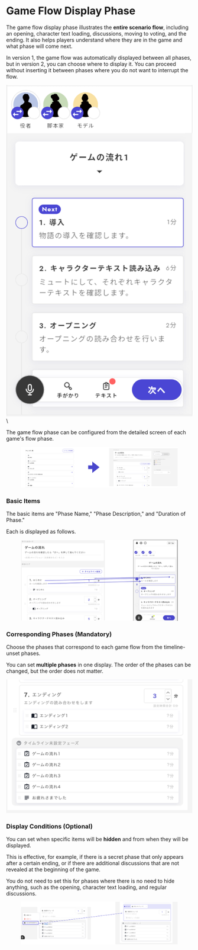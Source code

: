 # Game Flow Display Phase

The game flow display phase illustrates the **entire scenario flow**, including an opening, character text loading, discussions, moving to voting, and the ending. It also helps players understand where they are in the game and what phase will come next.

In version 1, the game flow was automatically displayed between all phases, but in version 2, you can choose where to display it. You can proceed without inserting it between phases where you do not want to interrupt the flow.

![](../../images/timeline1.png)\\

The game flow phase can be configured from the detailed screen of each game's flow phase.

<figure><img src="../../.gitbook/assets/image (1) (1) (1) (1) (1) (1) (1) (1) (1) (1) (2).png" alt=""><figcaption></figcaption></figure>

### Basic Items

The basic items are "Phase Name," "Phase Description," and "Duration of Phase."

Each is displayed as follows.

<figure><img src="../../.gitbook/assets/image (2) (1) (1) (1) (1) (1) (1).png" alt=""><figcaption></figcaption></figure>

### Corresponding Phases (Mandatory)

Choose the phases that correspond to each game flow from the timeline-unset phases.

You can set **multiple phases** in one display. The order of the phases can be changed, but the order does not matter.

![](<../../.gitbook/assets/スクリーンショット 2024-01-29 16.34.49.png>)

### Display Conditions (Optional)

You can set when specific items will be **hidden** and from when they will be displayed.

This is effective, for example, if there is a secret phase that only appears after a certain ending, or if there are additional discussions that are not revealed at the beginning of the game.

You do not need to set this for phases where there is no need to hide anything, such as the opening, character text loading, and regular discussions.

<figure><img src="../../.gitbook/assets/image (3) (1) (1) (1) (1) (1) (1) (1).png" alt=""><figcaption></figcaption></figure>

